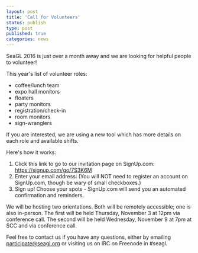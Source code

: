```yaml
---
layout: post
title: 'Call for Volunteers'
status: publish
type: post
published: true
categories: news
---
```


SeaGL 2016 is just over a month away and we are looking for helpful people to volunteer!

This year's list of volunteer roles:

- coffee/lunch team
- expo hall monitors
- floaters
- party monitors
- registration/check-in
- room monitors
- sign-wranglers

If you are interested, we are using a new tool which has more details on each role and available shifts.

Here's how it works:

1. Click this link to go to our invitation page on SignUp.com: <https://signup.com/go/7S3K6M>
1. Enter your email address: (You will NOT need to register an account on SignUp.com, though be wary of small checkboxes.)
1. Sign up! Choose your spots - SignUp.com will send you an automated confirmation and reminders.

We will be hosting two orientations. Both will be remotely accessible; one is also in-person. The first will be held Thursday, November 3 at 12pm via conference call. The second will be held Wednesday, November 9 at 7pm at SCC and via conference call.

Feel free to contact us if you have any questions, either by emailing <participate@seagl.org> or visiting us on IRC on Freenode in #seagl.
